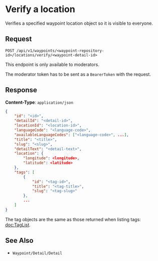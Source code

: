 # Verify a location

Verifies a specified waypoint location object so it is visible to everyone.

## Request

    POST /api/v1/waypoints/<waypoint-repository-id>/locations/verify/<waypoint-detail-id>

This endpoint is only available to moderators.

The moderator token has to be sent as a `BearerToken` with the request.

## Response

**Content-Type**: `application/json`

```json
{
    "id": "<id>",
    "detailId": "<detail-id>",
    "locationId": "<location-id>",
    "languageCode": "<language-code>",
    "availableLanguageCodes": ["<language-code>", ...],
    "title": "<title>",
    "slug": "<slug>",
    "detailText": "<detail-text>",
    "location": {
        "longitude": <longitude>,
        "latitude": <latitude>
    },
    "tags": [
        {
            "id": "<tag-id>",
            "title": "<tag-title>",
            "slug": "<tag-slug>"
        },
        ...
    ]
}
```

The tag objects are the same as those returned when listing tags: <doc:TagList>.

## See Also

* ``Waypoint/Detail/Detail``
